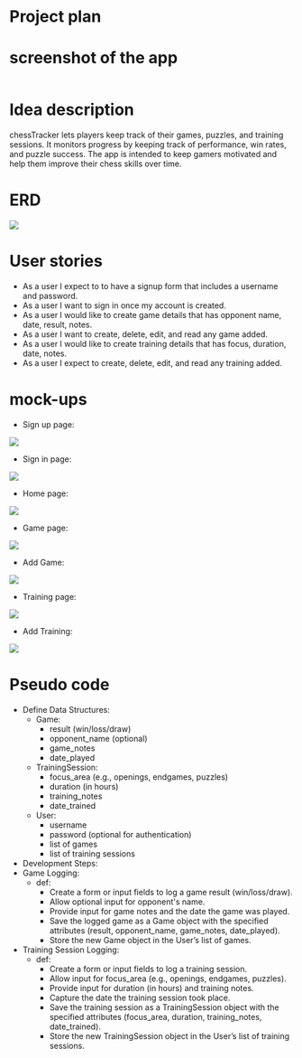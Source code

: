 # Project plan

# screenshot of the app

<img src="">

# Idea description

chessTracker lets players keep track of their games, puzzles, and training sessions. It monitors progress by keeping track of performance, win rates, and puzzle success. The app is intended to keep gamers motivated and help them improve their chess skills over time.

# ERD


<img src="/plan/ERD.jpeg">


# User stories


- As a user I expect to to have a signup form that includes a username and password.
- As a user I want to sign in once my account is created.
- As a user I would like to create game details that has opponent name, date, result, notes. 
- As a user I want to create, delete, edit, and read any game added.
- As a user I would like to create training details that has focus, duration, date, notes. 
- As a user I expect to create, delete, edit, and read any training added.


# mock-ups


- Sign up page:

<img src="/plan/signup.jpeg">

- Sign in page:

<img src="/plan/login.jpeg">

- Home page:

<img src="/plan/homepage.jpeg">

- Game page:

<img src="/plan/game.jpeg">

- Add Game:

<img src="/plan/add game.jpeg">

- Training page:

<img src="/plan/training.jpeg">

- Add Training:

<img src="/plan/add training.jpeg">

# Pseudo code

- Define Data Structures:
    - Game:
        - result (win/loss/draw)
        - opponent_name (optional)
        - game_notes
        - date_played
    - TrainingSession:
        - focus_area (e.g., openings, endgames, puzzles)
        - duration (in hours)
        - training_notes
        - date_trained
    - User:
        - username
        - password (optional for authentication)
        - list of games
        - list of training sessions
- Development Steps:
- Game Logging:
    - def:
        - Create a form or input fields to log a game result (win/loss/draw).
        - Allow optional input for opponent's name.
        - Provide input for game notes and the date the game was played.
        - Save the logged game as a Game object with the specified attributes (result, opponent_name, game_notes, date_played).
        - Store the new Game object in the User’s list of games.
- Training Session Logging:
    - def:
        - Create a form or input fields to log a training session.
        - Allow input for focus_area (e.g., openings, endgames, puzzles).
        - Provide input for duration (in hours) and training notes.
        - Capture the date the training session took place.
        - Save the training session as a TrainingSession object with the specified attributes (focus_area, duration, training_notes, date_trained).
        - Store the new TrainingSession object in the User’s list of training sessions.

        